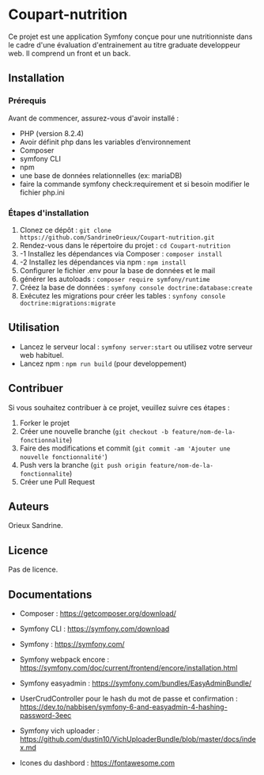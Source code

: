 # Coupart-nutrition

Ce projet est une application Symfony conçue pour une nutritionniste dans le cadre d'une évaluation d'entrainement au titre graduate developpeur web.
Il comprend un front et un back. 

## Installation

### Prérequis

Avant de commencer, assurez-vous d'avoir installé :
- PHP (version 8.2.4)
- Avoir définit php dans les variables d’environnement 
- Composer
- symfony CLI
- npm
- une base de données relationnelles (ex: mariaDB)
- faire la commande symfony check:requirement et si besoin modifier le fichier php.ini


### Étapes d'installation

1. Clonez ce dépôt : `git clone https://github.com/SandrineOrieux/Coupart-nutrition.git`
2. Rendez-vous dans le répertoire du projet : `cd Coupart-nutrition`
3. -1 Installez les dépendances via Composer : `composer install`
3. -2 Installez les dépendances via npm : `npm install`
4. Configurer le fichier .env pour la base de données et le mail
5. générer les autoloads : `composer require symfony/runtime`
6. Créez la base de données : `symfony console doctrine:database:create`
7. Exécutez les migrations pour créer les tables : `synfony console doctrine:migrations:migrate`


## Utilisation
 - Lancez le serveur local : `symfony server:start` ou utilisez votre serveur web habituel.
 - Lancez npm : `npm run build` (pour developpement)

## Contribuer

Si vous souhaitez contribuer à ce projet, veuillez suivre ces étapes :
1. Forker le projet
2. Créer une nouvelle branche (`git checkout -b feature/nom-de-la-fonctionnalite`)
3. Faire des modifications et commit (`git commit -am 'Ajouter une nouvelle fonctionnalité'`)
4. Push vers la branche (`git push origin feature/nom-de-la-fonctionnalite`)
5. Créer une Pull Request

## Auteurs

Orieux Sandrine.

## Licence

Pas de licence.

## Documentations 

- Composer :
https://getcomposer.org/download/

- Symfony CLI :
https://symfony.com/download

- Symfony :
https://symfony.com/

- Symfony webpack encore :
https://symfony.com/doc/current/frontend/encore/installation.html

- Symfony easyadmin :
https://symfony.com/bundles/EasyAdminBundle/

- UserCrudController pour le hash du mot de passe et confirmation :
https://dev.to/nabbisen/symfony-6-and-easyadmin-4-hashing-password-3eec

- Symfony vich uploader :
https://github.com/dustin10/VichUploaderBundle/blob/master/docs/index.md

- Icones du dashbord :
https://fontawesome.com


